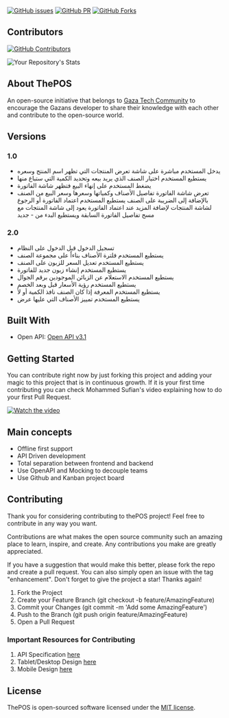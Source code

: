 
[![GitHub issues](https://img.shields.io/github/issues-closed/The-POS/The-POS-Spec)](https://github.com/The-POS/The-POS-Spec)
[![GitHub PR](https://img.shields.io/github/issues-pr/The-POS/The-POS-Spec)](https://github.com/The-POS/The-POS-Spec)
[![GitHub Forks](https://img.shields.io/github/forks/The-POS/The-POS-Spec?style=social)](https://github.com/The-POS/The-POS-Spec)



## Contributors
[![GitHub Contributors](https://img.shields.io/github/contributors/The-POS/The-POS-Spec)](https://github.com/The-POS/The-POS-Spec)

![Your Repository's Stats](https://contrib.rocks/image?repo=The-POS/The-POS-Spec)

## About ThePOS

An open-source initiative that belongs to [Gaza Tech Community](https://www.facebook.com/groups/142204986283498) to encourage the Gazans developer to share their knowledge with each other and contribute to the open-source world.

## Versions
### 1.0
- يدخل المستخدم مباشرة على شاشة تعرض المنتجات التي تظهر اسم المنتج وسعره
- يستطيع المستخدم اختيار الصنف الذي يريد بيعه وتحديد الكمية التي ستباع منها
- يضغط المستخدم على إنهاء البيع فتظهر شاشة الفاتورة
- تعرض شاشة الفاتورة تفاصيل الأصناف وكمياتها وسعرها وسعر البيع من الصنف بالإضافة إلى الضريبة على الصنف
يستطيع المستخدم اعتماد الفاتورة أو الرجوع لشاشة المنتجات لإضافة المزيد عند اعتماد الفاتورة يعود إلى شاشة المنتجات مع مسح تفاصيل الفاتورة السابقة ويستطيع البدء من - جديد

### 2.0
- تسجيل الدخول قبل الدخول على النظام
- يستطيع المستخدم فلترة الأصناف بناءاً على مجموعة الصنف
- يستطيع المستخدم تعديل السعر للزبون على الصنف
- يستطيع المستخدم إنشاء زبون جديد للفاتورة
- يستطيع المستخدم الاستعلام عن الزبائن الموجودين برقم الجوال
- يستطيع المستخدم رؤية الأسعار قبل وبعد الخصم
- يستطيع المستخدم المعرفة إذا كان الصنف نافذ الكمية أو لأ
- يستطيع المستخدم تمييز الأصناف التي عليها عرض


## Built With 
- Open API: [Open API v3.1](https://github.com/OAI/OpenAPI-Specification)


## Getting Started
You can contribute right now by just forking this project and adding your magic to this project that is in continuous growth.
If it is your first time contributing you can check Mohammed Sufian's video explaining how to do your first Pull Request.

[![Watch the video](http://i3.ytimg.com/vi/DUoAmNpqrQQ/maxresdefault.jpg)](https://www.youtube.com/watch?v=DUoAmNpqrQQ)



## Main concepts

- Offline first support
- API Driven development
- Total separation between frontend and backend
- Use OpenAPI and Mocking to decouple teams
- Use Github and Kanban project board

## Contributing

Thank you for considering contributing to thePOS project! Feel free to contribute in any way you want.

Contributions are what makes the open source community such an amazing place to learn, inspire, and create. Any contributions you make are greatly appreciated.

If you have a suggestion that would make this better, please fork the repo and create a pull request. You can also simply open an issue with the tag "enhancement". Don't forget to give the project a star! Thanks again!

1. Fork the Project
2. Create your Feature Branch (git checkout -b feature/AmazingFeature)
3. Commit your Changes (git commit -m 'Add some AmazingFeature')
4. Push to the Branch (git push origin feature/AmazingFeature)
5. Open a Pull Request

### Important Resources for Contributing
1. API Specification [here](https://thepos.stoplight.io/docs/thepos/YXBpOjI0MjY1NjUy-pos)
2. Tablet/Desktop Design [here](https://xd.adobe.com/view/cbea7617-dbc5-4e04-8f03-27e6444aea9e-9eb9/?fbclid=IwAR2P7hunQxkwuwiu8xQ0i54ficWvFN-_Ki61COl7M5Fuwhu_yWDc_fdn5Ew)
3. Mobile Design [here](https://xd.adobe.com/view/8b03995d-6b12-43d1-be73-c5f43c789819-de50/?fbclid=IwAR2hIjgDy0yc_gQ0CKijTnlqMe0cSh_fs7cGaOt1lQyPdbpE-xAY02lWlVw)

## License

ThePOS is open-sourced software licensed under the [MIT license](https://opensource.org/licenses/MIT).
